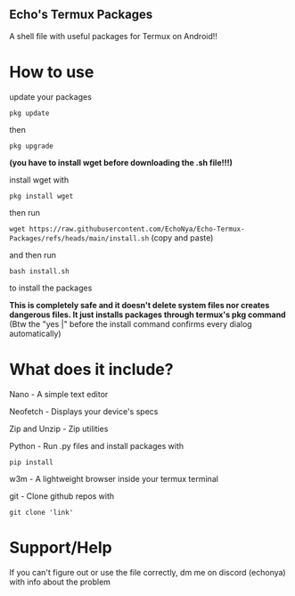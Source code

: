## Echo's Termux Packages
A shell file with useful packages for Termux on Android!!

# How to use 
update your packages

```pkg update ```

then

```pkg upgrade```

**(you have to install wget before downloading the .sh file!!!)**

install wget with

```pkg install wget```


then run

```wget https://raw.githubusercontent.com/EchoNya/Echo-Termux-Packages/refs/heads/main/install.sh``` (copy and paste)

and then run

```bash install.sh```

to install the packages

**This is completely safe and it doesn't delete system files nor creates dangerous files. It just installs packages through termux's pkg command**
(Btw the "yes |" before the install command confirms every dialog automatically)
# What does it include?

Nano - A simple text editor

Neofetch - Displays your device's specs

Zip and Unzip - Zip utilities

Python - Run .py files and install packages with

```pip install```

w3m - A lightweight browser inside your termux terminal

git - Clone github repos with 

```git clone 'link'```

# Support/Help 
If you can't figure out or use the file correctly, dm me on discord (echonya) with info about the problem
